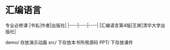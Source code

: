 <!--
 * @Date: 2023-05-18 15:54:24
 * @LastEditors: scarletborder baishuibeef@gmail.com
 * @LastEditTime: 2023-05-18 15:56:53
 * @FilePath: \undefinede:\Documents\whuCAO\OpenWHU\OpenWHU\专业必修课\汇编语言\README.md
-->

# 汇编语言
专业必修课
|书名|作者|出版社|
|----|----|----|
|汇编语言第4版|王爽|清华大学出版社|

demo/   存放演示动画
src/    下存放本书所用源码
PPT/    下存放课件